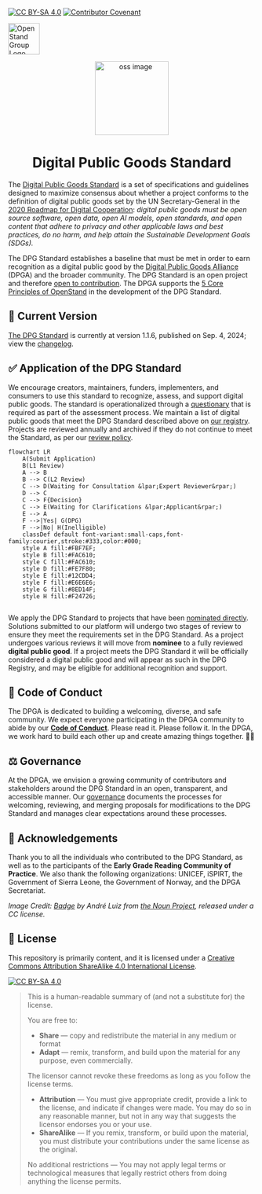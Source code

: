 [![CC BY-SA 4.0][cc-by-sa-shield]](LICENSE)
[![Contributor Covenant][code-of-conduct-shield]](CODE_OF_CONDUCT.md)

<a href="https://open-stand.org"><img alt="OpenStand Group Logo" height="64px" width="64px" src="https://open-stand.org/wp-content/uploads/2012/08/128x128-green1.png"> </a><br />

<p align="center">
    <img alt="oss image" src="docs/standard-badge.svg" height="150px" width="150px">
</p>
<h1 align="center">Digital Public Goods Standard</h1>

The [Digital Public Goods Standard](standard.md) is a set of specifications and guidelines designed to maximize consensus about whether a project conforms to the definition of digital public goods set by the UN Secretary-General in the [2020 Roadmap for Digital Cooperation](https://www.un.org/en/content/digital-cooperation-roadmap/): *digital public goods must be open source software, open data, open AI models, open standards, and open content that adhere to privacy and other applicable laws and best practices, do no harm, and help attain the Sustainable Development Goals (SDGs).*

The DPG Standard establishes a baseline that must be met in order to earn recognition as a digital public good by the [Digital Public Goods Alliance](https://digitalpublicgoods.net) (DPGA) and the broader community. The DPG Standard is an open project and therefore [open to contribution](standard.md). The DPGA supports the [5 Core Principles of OpenStand](openstand.md) in the development of the DPG Standard.

## 🔎 Current Version

[The DPG Standard](standard.md) is currently at version 1.1.6, published on Sep. 4, 2024; view the [changelog](https://github.com/DPGAlliance/DPG-Standard/blob/master/CHANGELOG.md).

## ✅ Application of the DPG Standard

We encourage creators, maintainers, funders, implementers, and consumers to use this standard to recognize, assess, and support digital public goods. The standard is operationalized through a [questionary](https://app.digitalpublicgoods.net/form) that is required as part of the assessment process. We maintain a list of digital public goods that meet the DPG Standard described above on [our registry](https://digitalpublicgoods.net/registry). Projects are reviewed annually and archived if they do not continue to meet the Standard, as per our [review policy](https://github.com/DPGAlliance/dpg-resources/blob/main/docs/dpg-review-policy.md).

```mermaid
flowchart LR
    A(Submit Application)
    B(L1 Review)
    A --> B
    B --> C(L2 Review)
    C --> D(Waiting for Consultation &lpar;Expert Reviewer&rpar;)
    D --> C
    C --> F{Decision}
    C --> E(Waiting for Clarifications &lpar;Applicant&rpar;)
    E --> A
    F -->|Yes| G(DPG)
    F -->|No| H(Inelligible)
    classDef default font-variant:small-caps,font-family:courier,stroke:#333,color:#000;
    style A fill:#FBF7EF;
    style B fill:#FAC610;
    style C fill:#FAC610;
    style D fill:#FE7F80;
    style E fill:#12CDD4;
    style F fill:#E6E6E6;
    style G fill:#8ED14F;
    style H fill:#F24726;
  
```

We apply the DPG Standard to projects that have been [nominated directly](https://app.digitalpublicgoods.net/form). Solutions submitted to our platform will undergo two stages of review to ensure they meet the requirements set in the DPG Standard. As a project undergoes various reviews it will move from **nominee** to a fully reviewed **digital public good**. If a project meets the DPG Standard it will be officially considered a digital public good and will appear as such in the DPG Registry, and may be eligible for additional recognition and support.

## 🤗 Code of Conduct

The DPGA is dedicated to building a welcoming, diverse, and safe community. We expect everyone participating in the DPGA community to abide by our [**Code of Conduct**](CODE_OF_CONDUCT.md). Please read it. Please follow it. In the DPGA, we work hard to build each other up and create amazing things together. 💪💜

## ⚖️ Governance

At the DPGA, we envision a growing community of contributors and stakeholders around the DPG Standard in an open, transparent, and accessible manner. Our [governance](governance.md) documents the processes for welcoming, reviewing, and merging proposals for modifications to the DPG Standard and manages clear expectations around these processes.

## 🙏 Acknowledgements

Thank you to all the individuals who contributed to the DPG Standard, as well as to the participants of the **Early Grade Reading Community of Practice**. We also thank the following organizations: UNICEF, iSPIRT, the Government of Sierra Leone, the Government of Norway, and the DPGA Secretariat.

*Image Credit: [Badge](https://thenounproject.com/search/?q=seal+of+approval&i=32270) by André Luiz from [the Noun Project](http://thenounproject.com/), released under a CC license.*

## :memo: License

This repository is primarily content, and it is licensed under a [Creative Commons Attribution ShareAlike 4.0 International License](LICENSE).

[![CC BY-SA 4.0][cc-by-sa-image]](LICENSE)

> This is a human-readable summary of (and not a substitute for) the license.
> 
> You are free to:
> * **Share** — copy and redistribute the material in any medium or format
> * **Adapt** — remix, transform, and build upon the material for any purpose, even commercially.
> 
> The licensor cannot revoke these freedoms as long as you follow the license terms.
> 
> * **Attribution** — You must give appropriate credit, provide a link to the license, and indicate if changes were made. You may do so in any reasonable manner, but not in any way that suggests the licensor endorses you or your use.
> * **ShareAlike** — If you remix, transform, or build upon the material, you must distribute your contributions under the same license as the original.
>
> No additional restrictions — You may not apply legal terms or technological measures that legally restrict others from doing anything the license permits.

[cc-by-sa-image]: https://licensebuttons.net/l/by-sa/4.0/88x31.png
[cc-by-sa-shield]: https://img.shields.io/badge/License-CC%20BY--SA%204.0-lightgrey.svg
[code-of-conduct-shield]: https://img.shields.io/badge/Contributor%20Covenant-v2.0%20adopted-ff69b4.svg

